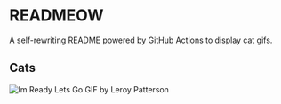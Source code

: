 # READMEOW

A self-rewriting README powered by GitHub Actions to display cat gifs.

## Cats

![Im Ready Lets Go GIF by Leroy Patterson](https://media4.giphy.com/media/CjmvTCZf2U3p09Cn0h/200.gif?cid=9acd02dasqm8k6tzy2b203dty1r0fqygyurwhy7eyqgp59wv&ep=v1_gifs_search&rid=200.gif&ct=g)
